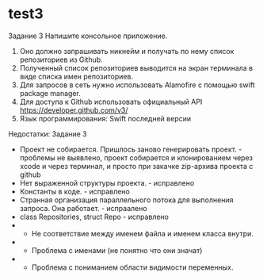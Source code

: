 # test3

Задание 3
Напишите консольное приложение.
1. Оно должно запрашивать никнейм и получать по нему список репозиториев из Github.
2. Полученный список репозиториев выводится на экран терминала в виде списка имен
репозиториев.
3. Для запросов в сеть нужно использовать Alamofire с помощью ​swift package manager.​
4. Для доступа к Github использовать официальный API ​https://developer.github.com/v3/
5. Язык программирования: Swift последней версии

Недостатки:
Задание 3
- Проект не собирается. Пришлось заново генерировать проект. - проблемы не выявлено, проект собирается и клонированием через xcode и через терминал, и просто при закачке zip-архива проекта с github
- Нет выраженной структуры проекта. - исправлено
- Константы в коде. - исправлено
- Странная организация параллельного потока для выполнения запроса. Она работает. - испраалено
- class Repositories, struct Repo - исправлено
- - Не соответствие между именем файла и именем класса внутри.
- - Проблема с именами (не понятно что они значат)
- - Проблема с пониманием области видимости переменных.
